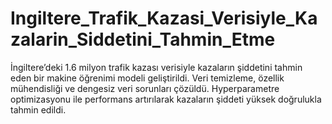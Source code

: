 # Ingiltere_Trafik_Kazasi_Verisiyle_Kazalarin_Siddetini_Tahmin_Etme
İngiltere’deki 1.6 milyon trafik kazası verisiyle kazaların şiddetini tahmin eden bir makine öğrenimi modeli geliştirildi. Veri temizleme, özellik mühendisliği ve dengesiz veri sorunları çözüldü. Hyperparametre optimizasyonu ile performans artırılarak kazaların şiddeti yüksek doğrulukla tahmin edildi.
